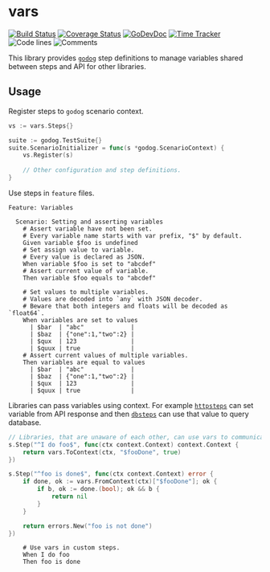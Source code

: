 # vars

[![Build Status](https://github.com/godogx/vars/workflows/test-unit/badge.svg)](https://github.com/godogx/vars/actions?query=branch%3Amaster+workflow%3Atest-unit)
[![Coverage Status](https://codecov.io/gh/godogx/vars/branch/master/graph/badge.svg)](https://codecov.io/gh/godogx/vars)
[![GoDevDoc](https://img.shields.io/badge/dev-doc-00ADD8?logo=go)](https://pkg.go.dev/github.com/godogx/vars)
[![Time Tracker](https://wakatime.com/badge/github/godogx/vars.svg)](https://wakatime.com/badge/github/godogx/vars)
![Code lines](https://sloc.xyz/github/godogx/vars/?category=code)
![Comments](https://sloc.xyz/github/godogx/vars/?category=comments)

This library provides [`godog`](https://github.com/cucumber/godog) step definitions to manage variables shared between 
steps and API for other libraries.

## Usage

Register steps to `godog` scenario context.

```go
vs := vars.Steps{}

suite := godog.TestSuite{}
suite.ScenarioInitializer = func(s *godog.ScenarioContext) {
    vs.Register(s)
    
    // Other configuration and step definitions.
}
```

Use steps in `feature` files.

```gherkin
Feature: Variables

  Scenario: Setting and asserting variables
    # Assert variable have not been set.
    # Every variable name starts with var prefix, "$" by default.
    Given variable $foo is undefined
    # Set assign value to variable.
    # Every value is declared as JSON.
    When variable $foo is set to "abcdef"
    # Assert current value of variable.
    Then variable $foo equals to "abcdef"

    # Set values to multiple variables.
    # Values are decoded into `any` with JSON decoder.
    # Beware that both integers and floats will be decoded as `float64`.
    When variables are set to values
      | $bar  | "abc"             |
      | $baz  | {"one":1,"two":2} |
      | $qux  | 123               |
      | $quux | true              |
    # Assert current values of multiple variables.
    Then variables are equal to values
      | $bar  | "abc"             |
      | $baz  | {"one":1,"two":2} |
      | $qux  | 123               |
      | $quux | true              |
```

Libraries can pass variables using context.
For example [`httpsteps`](https://github.com/godogx/httpsteps) can set variable from API response and then 
[`dbsteps`](https://github.com/godogx/dbsteps) can use that value to query database.

```go
// Libraries, that are unaware of each other, can use vars to communicate general state between themselves.
s.Step("^I do foo$", func(ctx context.Context) context.Context {
    return vars.ToContext(ctx, "$fooDone", true)
})

s.Step("^foo is done$", func(ctx context.Context) error {
    if done, ok := vars.FromContext(ctx)["$fooDone"]; ok {
        if b, ok := done.(bool); ok && b {
            return nil
        }
    }

    return errors.New("foo is not done")
})

```

```gherkin
    # Use vars in custom steps.
    When I do foo
    Then foo is done
```